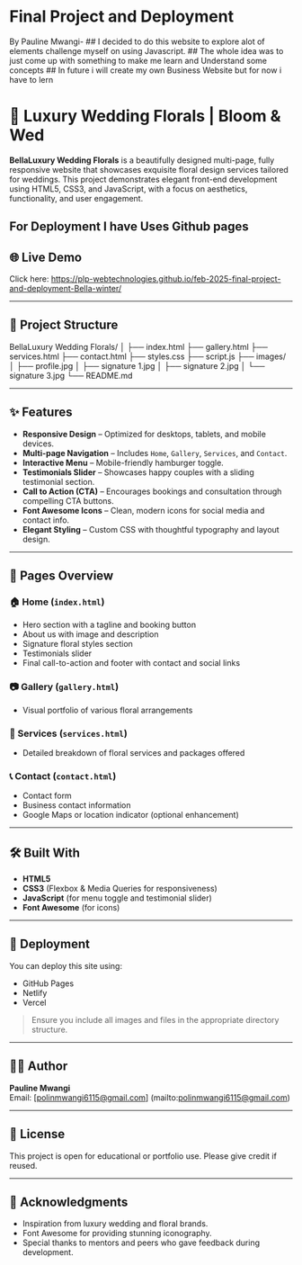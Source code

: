 # Final Project and Deployment

By Pauline Mwangi- ## I decided to do this website to explore alot of elements challenge myself on using Javascript.
                   ## The whole idea was to just come up with something to make me learn and Understand some concepts 
                   ## In future i will create my own Business Website but for now i have to lern

# 🌸 Luxury Wedding Florals  |  Bloom & Wed

**BellaLuxury Wedding Florals** is a beautifully designed multi-page, fully responsive website that showcases exquisite floral design services tailored for weddings. This project demonstrates elegant front-end development using HTML5, CSS3, and JavaScript, with a focus on aesthetics, functionality, and user engagement.
## For Deployment I have Uses Github pages

## 🌐 Live Demo

Click here:   https://plp-webtechnologies.github.io/feb-2025-final-project-and-deployment-Bella-winter/  


---

## 📁 Project Structure



BellaLuxury Wedding Florals/
│
├── index.html
├── gallery.html
├── services.html
├── contact.html
├── styles.css
├── script.js
├── images/
│ ├── profile.jpg
│ ├── signature 1.jpg
│ ├── signature 2.jpg
│ └── signature 3.jpg
└── README.md



---

## ✨ Features

- **Responsive Design** – Optimized for desktops, tablets, and mobile devices.
- **Multi-page Navigation** – Includes `Home`, `Gallery`, `Services`, and `Contact`.
- **Interactive Menu** – Mobile-friendly hamburger toggle.
- **Testimonials Slider** – Showcases happy couples with a sliding testimonial section.
- **Call to Action (CTA)** – Encourages bookings and consultation through compelling CTA buttons.
- **Font Awesome Icons** – Clean, modern icons for social media and contact info.
- **Elegant Styling** – Custom CSS with thoughtful typography and layout design.

---

## 📸 Pages Overview

### 🏠 Home (`index.html`)
- Hero section with a tagline and booking button
- About us with image and description
- Signature floral styles section
- Testimonials slider
- Final call-to-action and footer with contact and social links

### 📷 Gallery (`gallery.html`)
- Visual portfolio of various floral arrangements

### 💐 Services (`services.html`)
- Detailed breakdown of floral services and packages offered

### 📞 Contact (`contact.html`)
- Contact form
- Business contact information
- Google Maps or location indicator (optional enhancement)

---

## 🛠️ Built With

- **HTML5**
- **CSS3** (Flexbox & Media Queries for responsiveness)
- **JavaScript** (for menu toggle and testimonial slider)
- **Font Awesome** (for icons)

---

## 🚀 Deployment

You can deploy this site using:
- GitHub Pages
- Netlify
- Vercel

> Ensure you include all images and files in the appropriate directory structure.

---

## 👩‍💻 Author

**Pauline Mwangi**  
Email: [polinmwangi6115@gmail.com]
(mailto:polinmwangi6115@gmail.com)

---

## 📄 License

This project is open for educational or portfolio use. Please give credit if reused.

---

## 🙌 Acknowledgments

- Inspiration from luxury wedding and floral brands.
- Font Awesome for providing stunning iconography.
- Special thanks to mentors and peers who gave feedback during development.



